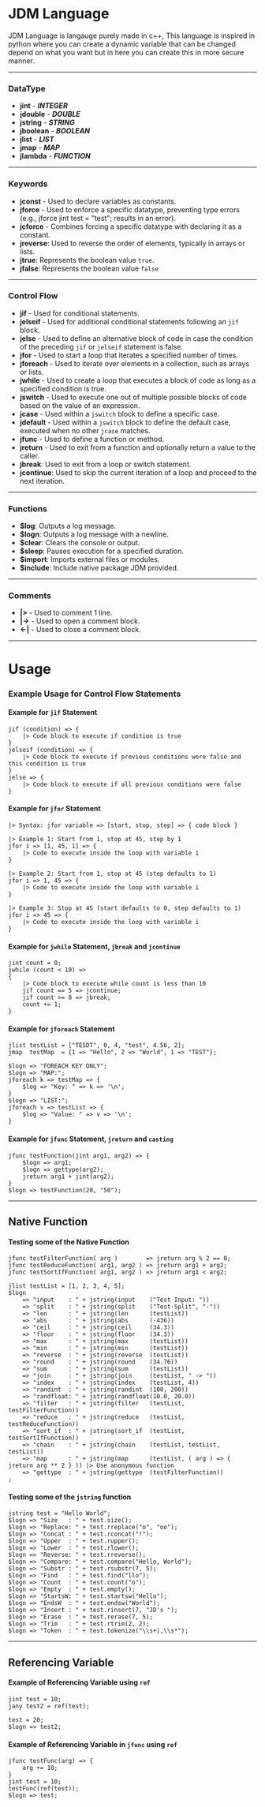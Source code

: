 # JDM Language

JDM Language is langauge purely made in c++, This language is inspired in python where you can create a dynamic variable that can be
changed depend on what you want but in here you can create this in more secure manner.

---

### DataType
- **jint** - ***INTEGER***
- **jdouble** - ***DOUBLE***
- **jstring** - ***STRING***
- **jboolean** - ***BOOLEAN***
- **jlist** - ***LIST***
- **jmap** - ***MAP***
- **jlambda** - ***FUNCTION***

---

### Keywords 
- **jconst** - Used to declare variables as constants.
- **jforce** - Used to enforce a specific datatype, preventing type errors (e.g., jforce jint test = "test"; results in an error).
- **jcforce** - Combines forcing a specific datatype with declaring it as a constant.
- **jreverse**: Used to reverse the order of elements, typically in arrays or lists.
- **jtrue**: Represents the boolean value `true`.
- **jfalse**: Represents the boolean value `false`

---

### Control Flow
- **jif** - Used for conditional statements.
- **jelseif** - Used for additional conditional statements following an `jif` block.
- **jelse** - Used to define an alternative block of code in case the condition of the preceding `jif` or `jelseif` statement is false.
- **jfor** - Used to start a loop that iterates a specified number of times.
- **jforeach** - Used to iterate over elements in a collection, such as arrays or lists.
- **jwhile** - Used to create a loop that executes a block of code as long as a specified condition is true.
- **jswitch** - Used to execute one out of multiple possible blocks of code based on the value of an expression.
- **jcase** - Used within a `jswitch` block to define a specific case.
- **jdefault** - Used within a `jswitch` block to define the default case, executed when no other `jcase` matches.
- **jfunc** - Used to define a function or method.
- **jreturn** - Used to exit from a function and optionally return a value to the caller.
- **jbreak**: Used to exit from a loop or switch statement.
- **jcontinue**: Used to skip the current iteration of a loop and proceed to the next iteration.

---

### Functions
- **$log**: Outputs a log message.
- **$logn**: Outputs a log message with a newline.
- **$clear**: Clears the console or output.
- **$sleep**: Pauses execution for a specified duration.
- **$import**: Imports external files or modules.
- **$include**: Include native package JDM provided.

---

### Comments

- **|>** - Used to comment 1 line.
- **|->** - Used to open a comment block.
- **<-|** - Used to close a comment block.

---

# Usage
### Example Usage for Control Flow Statements

#### Example for `jif` Statement
```jdm
jif (condition) => {
    |> Code block to execute if condition is true
}
jelseif (condition) => {
    |> Code block to execute if previous conditions were false and this condition is true
}
jelse => {
    |> Code block to execute if all previous conditions were false
}
```

#### Example for `jfor` Statement
```jdm
|> Syntax: jfor variable => [start, stop, step] => { code block }

|> Example 1: Start from 1, stop at 45, step by 1
jfor i => [1, 45, 1] => {
    |> Code to execute inside the loop with variable i
}

|> Example 2: Start from 1, stop at 45 (step defaults to 1)
jfor i => 1, 45 => {
    |> Code to execute inside the loop with variable i
}

|> Example 3: Stop at 45 (start defaults to 0, step defaults to 1)
jfor i => 45 => {
    |> Code to execute inside the loop with variable i
}
```

#### Example for `jwhile` Statement, `jbreak` and `jcontinue`
```jdm
jint count = 0;
jwhile (count < 10) =>
{
    |> Code block to execute while count is less than 10
    jif count == 5 => jcontinue;
    jif count >= 8 => jbreak;
    count += 1;
}
```

#### Example for `jforeach` Statement
```jdm
jlist testList = ["TESDT", 0, 4, "test", 4.56, 2];
jmap  testMap  = {1 => "Hello", 2 => "World", 1 => "TEST"};

$logn => "FOREACH KEY ONLY";
$logn => "MAP:";
jforeach k => testMap => {
	$log => "Key: " => k => '\n';
}
$logn => "LIST:";
jforeach v => testList => {
	$log => "Value: " => v => '\n';
}
```

#### Example for `jfunc` Statement, `jreturn` and `casting` 
```jdm
jfunc testFunction(jint arg1, arg2) => {
	$logn => arg1;
	$logn => gettype(arg2);
	jreturn arg1 + jint(arg2);
}
$logn => testFunction(20, "50");
```

---

## Native Function

#### Testing some of the Native Function
```jdm
jfunc testFilterFunction( arg )        => jreturn arg % 2 == 0;
jfunc testReduceFunction( arg1, arg2 ) => jreturn arg1 + arg2;
jfunc testSortIfFunction( arg1, arg2 ) => jreturn arg1 < arg2;

jlist testList = [1, 2, 3, 4, 5];
$logn
	=> "input    : " + jstring(input    ("Test Input: "))
	=> "split    : " + jstring(split    ("Test-Split", "-"))
	=> "len      : " + jstring(len      (testList))
	=> "abs      : " + jstring(abs      (-436))
	=> "ceil     : " + jstring(ceil     (34.3))
	=> "floor    : " + jstring(floor    (34.3))
	=> "max      : " + jstring(max      (testList))
	=> "min      : " + jstring(min      (testList))
	=> "reverse  : " + jstring(reverse  (testList))
	=> "round    : " + jstring(round    (34.76))
	=> "sum      : " + jstring(sum      (testList))
	=> "join     : " + jstring(join     (testList, " -> "))
	=> "index    : " + jstring(index    (testList, 4))
	=> "randint  : " + jstring(randint  (100, 200))
	=> "randfloat: " + jstring(randfloat(10.0, 20.0))
	=> "filter   : " + jstring(filter   (testList, testFilterFunction))
	=> "reduce   : " + jstring(reduce   (testList, testReduceFunction))
	=> "sort_if  : " + jstring(sort_if  (testList, testSortIfFunction))
	=> "chain    : " + jstring(chain    (testList, testList, testList))
	=> "map      : " + jstring(map      (testList, ( arg ) => { jreturn arg ** 2 } )) |> Use anonymous function
	=> "gettype  : " + jstring(gettype  (testFilterFunction))
;
```

#### Testing some of the `jstring` function
```jdm
jstring test = "Hello World";
$logn => "Size   : " + test.size();
$logn => "Replace: " + test.rreplace("o", "oo");
$logn => "Concat : " + test.rconcat("!");
$logn => "Upper  : " + test.rupper();
$logn => "Lower  : " + test.rlower();
$logn => "Reverse: " + test.rreverse();
$logn => "Compare: " + test.compare("Hello, World");
$logn => "Substr : " + test.rsubstr(7, 5);
$logn => "Find   : " + test.find("llo");
$logn => "Count  : " + test.count("o");
$logn => "Empty  : " + test.empty();
$logn => "StartsW: " + test.startsw("Hello");
$logn => "EndsW  : " + test.endsw("World");
$logn => "Insert : " + test.rinsert(7, "JD's ");
$logn => "Erase  : " + test.rerase(7, 5);
$logn => "Trim   : " + test.rtrim(2, 2);
$logn => "Token  : " + test.tokenize("\\s+|,\\s*");
````
---

## Referencing Variable

#### Example of Referencing Variable using `ref`
```jdm
jint test = 10;
jany test2 = ref(test);

test = 20;
$logn => test2;
```

#### Example of Referencing Variable in `jfunc` using `ref`
```jdm
jfunc testFunc(arg) => {
	arg += 10;
}
jint test = 10;
testFunc(ref(test));
$logn => test;
```
